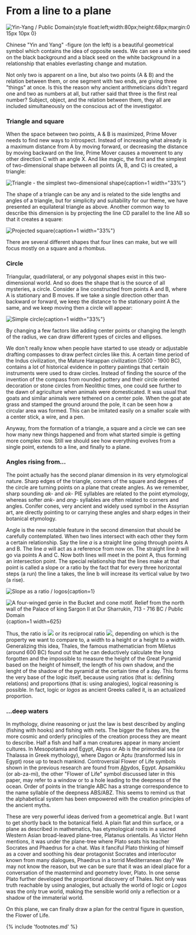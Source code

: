 # From a line to a plane


![Yin-Yang / Public Domain](/media/yin_yang.png){style float:left;width:80px;height:68px;margin:0 15px 10px 0}

Chinese "Yin and Yang" -figure (on the left) is a beautiful geometrical symbol which contains the idea of opposite seeds. We can see a white seed on the black background and a black seed on the white background in a relationship that enables everlasting change and mutation.

Not only two is apparent on a line, but also two points (A & B) and the relation between them, or one segment with two ends, are giving three "things" at once. Is this the reason why ancient arithmeticians didn't regard one and two as numbers at all, but rather said that three is the first real number? Subject, object, and the relation between them, they all are included simultaneously on the conscious act of the investigator.


### Triangle and square

When the space between two points, A & B is maximized, Prime Mover<!-- cite author="wikipedia.org" title="Unmoved mover" date="" location="" type="website" href="https://en.wikipedia.org/wiki/Unmoved_mover" --> needs to find new ways to introspect. Instead of increasing what already is a maximum distance from A by moving forward, or decreasing the distance by moving backward on the line, Prime Mover causes a movement to any other direction C with an angle X. And like magic, the first and the simplest of two-dimensional shape between all points (A, B, and C) is created, a triangle:

![Triangle - the simplest two-dimensional shape](/media/abctriangle.png){caption=1 width="33%"}

The shape of a triangle<!-- cite author="mathsisfun.com" title="Equilateral, Isosceles and Scalene Triangle or Acute, Right and Obtuse Triangle" date="" location="" type="website" href="https://www.mathsisfun.com/triangle.html" --> can be any and is related to the side lengths and angles of a triangle, but for simplicity and suitability for our theme, we have presented an equilateral triangle as above. Another common way to describe this dimension is by projecting the line CD parallel to the line AB so that it creates a square:

![Projected square](/media/abcdsquare.png){caption=1 width="33%"}

There are several different shapes that four lines can make<!-- cite author="mathsisfun.com" title="Quadrilaterals" date="" location="" type="website" href="https://www.mathsisfun.com/quadrilaterals.html" -->, but we will focus mostly on a square and a rhombus. 


### Circle

Triangular, quadrilateral, or any polygonal shapes exist in this two-dimensional world. And so does the shape that is the source of all mysteries, a circle. Consider a line constructed from points A and B, where A is stationary and B moves. If we take a single direction other than backward or forward, we keep the distance to the stationary point A the same, and we keep moving then a circle will appear:

![Simple circle](/media/abcircle.png){caption=1 width="33%"}

By changing a few factors like adding center points or changing the length of the radius, we can draw different types of circles and ellipses.

We don't really know when people have started to use steady or adjustable drafting compasses to draw perfect circles like this. A certain time period of the Indus civilization, the Mature Harappan civilization (2500 - 1900 BC), contains a lot of historical evidence in pottery paintings that certain instruments were used to draw circles<!-- cite author="Sitabhra Sinha, Nisha Yadav, Mayank N. Vahia" title="'In Square Circle: Geometric Knowledge of the Indus Civilization' on Math Unlimited: Essays in Mathematics" date="2012" location="Chapter 27" type="article" href="http://www.tifr.res.in/~archaeo/papers/Harappan%20Civilisation/Mathematics%20of%20Harappans.pdf" -->. Instead of finding the source of the invention of the compass from rounded pottery and their circle oriented decoration or stone circles from Neolithic times, one could see further to the dawn of agriculture when animals were domesticated. It was usual that goats and similar animals were tethered on a center pole. When the goat ate grass and stamped the ground around the pole, it can be seen how a circular area was formed<!-- cite author="history.stackexchange.com" title="When were domesticated animals tethered on a pole with a rope?" date="" location="" type="website" href="http://history.stackexchange.com/questions/16840/when-were-domesticated-animals-tethered-on-a-pole-with-a-rope" -->. This can be imitated easily on a smaller scale with a center stick, a wire, and a pen. 

Anyway, from the formation of a triangle, a square and a circle we can see how many new things happened and from what started simple is getting more complex now. Still we should see how everything evolves from a single point, extends to a line, and finally to a plane. 


### Angles rising from...

The point actually has the second planar dimension in its very etymological nature. Sharp edges of the triangle, corners of the square and degrees of the circle are turning points on a plane that create angles. As we remember, sharp sounding *ak-* and *ok-* PIE syllables are related to the point etymology, whereas softer *ank-* and *ang-* syllables<!-- cite author="utexas.edu" title="Indo-European Lexicon" date="" location="2. ank-, ang-" type="website" href="http://www.utexas.edu/cola/centers/lrc/ielex/X/P0089.html" --> are often related to corners and angles. Conifer<!-- cite author="etymonline.com" title="Conifer" date="" location="" type="website" href="http://www.etymonline.com/index.php?term=conifer" --> cones<!-- cite author="wiktionary.org" title="Cone" date="" location="" type="website" href="https://en.wiktionary.org/wiki/cone" -->, very ancient and widely used symbol in the Assyrian art, are directly pointing to or carrying these angles and sharp edges in their botanical etymology.

Angle is the new notable feature in the second dimension that should be carefully contemplated. When two lines intersect with each other they form a certain relationship. Say the line *a* is a straight line going through points A and B. The line *a* will act as a reference from now on. The straight line *b* will go via points A and C. Now both lines will meet in the point A, thus forming an intersection point. The special relationship that the lines make at that point is called a slope or a ratio by the fact that for every three horizontal steps (a run) the line a takes, the line b will increase its vertical value by two (a rise).

![Slope as a ratio / logos](/media/3per2slope.png){caption=1}

![A four-winged genie in the Bucket and cone motif. Relief from the north wall of the Palace of king Sargon II at Dur Sharrukin, 713 - 716 BC / Public Domain](/media/genie_dur_sharrukin.jpg){caption=1 width=625}

Thus, the ratio is <img src="/media/math/32.png" class="math line2" /> or its reciprocal ratio <img src="/media/math/23.png" class="math line2" />, depending on which is the property we want to compare to, a width to a height or a height to a width. Generalizing this idea, Thales, the famous mathematician from Miletus (around 600 BC) found out that he can deductively calculate the long forgotten and the impossible to measure the height of the Great Pyramid based on the height of himself, the length of his own shadow, and the lenght of the shadow of the pyramid at the certain time of a day<!-- cite author="Julia E. Diggins" title="String, Straightedge, and Shadow" date="1965" location="Chapter 8" type="book" href="http://www.anselm.edu/homepage/dbanach/thales.htm" -->. This forms the very base of the logic itself, because using ratios (that is: defining relations) and proportions (that is: using analogies), logical reasoning is possible. In fact, logic or *logos* as ancient Greeks called it, is an actualized proportion.


### ...deep waters

In mythology, divine reasoning or just the law is best described by angling (fishing with hooks) and fishing with nets. The bigger the fishes are, the more cosmic and orderly principles of the creation process they are meant to describe. Half a fish and half a man creatures appear in many ancient cultures. In Mesopotamia and Egypt, Abyss or Ab is the primordial sea (or Thalassa<!-- cite author="wikipedia.org" title="Thalassa (mythology)" date="" location="" type="website" href="https://en.wikipedia.org/wiki/Thalassa_(mythology)" --> in Greek mythology), where Dagon<!-- cite author="wikipedia.org" title="Dagon" date="" location="" type="website" href="https://en.wikipedia.org/wiki/Dagon" --> or Aptu<!-- cite author="wikipedia.org" title="Aptu" date="" location="" type="website" href="https://en.wikipedia.org/wiki/Aptu" --> (transformed Isis in Egypt) rose up to teach mankind. Controversial Flower of Life symbols shown in the previous research are found from <u>Ab</u>ydos, Egypt. Apsamikku (or ab-za-mi), the other "Flower of Life" symbol discussed later in this paper, may refer to a window or to a hole leading to the deepness of the ocean. Order of points in the triangle ABC has a strange correspondence to the name syllable of the deepness ABS/ABZ. This seems to remind us that the alphabetical system has been empowered with the creation principles of the ancient myths.

These are very powerful ideas derived from a geometrical angle. But I want to get shortly back to the botanical field. A plain flat and thin surface, or a plane as described in mathematics, has etymological roots in a sacred Western Asian broad-leaved plane-tree, Platanus orientalis<!-- cite author="wikipedia.org" title="Platanus orientalis" date="" location="" type="website" href="https://en.wikipedia.org/wiki/Platanus_orientalis" -->. As Victor Hehn mentions, it was under the plane-tree where Plato seats his teacher Socrates and Phaedrus for a chat<!-- cite author="Victor Hehn" title="Cultivated Plants and Domesticated Animals in Their Migration from Asia to Europe" date="1891" location="Page 217" type="book" href="http://www.survivorlibrary.com/library/cultivated_plants_and_domestic_animals-1891.pdf" -->. Was it fanciful Plato thinking of himself as a cover and soothing his dear protagonist Socrates and interlocutor known from many dialogues, Phaedrus<!-- cite author="Plato" title="Phaedrus" date="360 BC" location="" type="book" href="http://classics.mit.edu/Plato/phaedrus.html" --> in a torrid Mediterranean day? We may not know the reason, but we can be sure that it was an ideal place for a conversation of the mastermind and geometry lover, Plato. In one sense Plato further developed the proportional discovery of Thales. Not only was truth reachable by using analogies, but actually the world of logic or *Logos* was the only true world, making the sensible world only a reflection or a shadow of the immaterial world.

On this plane, we can finally draw a plan for the central figure in question, the Flower of Life.

{% include 'footnotes.md' %}
